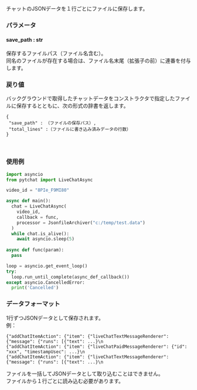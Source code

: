 チャットのJSONデータを１行ごとにファイルに保存します。

### パラメータ

#### save_path : str
保存するファイルパス（ファイル名含む）。<br>
同名のファイルが存在する場合は、ファイル名末尾（拡張子の前）に連番を付与します。

### 戻り値
バックグラウンドで取得したチャットデータをコンストラクタで指定したファイルに保存するとともに、次の形式の辞書を返します。<br>
```
{
 "save_path" : （ファイルの保存パス）,
 "total_lines" :（ファイルに書き込み済みデータの行数）
}
```
<br>

### 使用例
```python
import asyncio
from pytchat import LiveChatAsync

video_id = "8PIe_F9MI80"

async def main():
  chat = LiveChatAsync(　  
    video_id, 
    callback = func,
    processor = JsonfileArchiver("c:/temp/test.data")
  )
  while chat.is_alive():
    await asyncio.sleep(5)        
 
async def func(param):
  pass

loop = asyncio.get_event_loop()
try:
  loop.run_until_complete(async_def_callback())
except asyncio.CancelledError:
  print('Cancelled')
```
### データフォーマット
1行ずつJSONデータとして保存されます。<br>
例：
```
{"addChatItemAction": {"item": {"liveChatTextMessageRenderer": {"message": {"runs": [{"text": ...}\n
{"addChatItemAction": {"item": {"liveChatPaidMessageRenderer": {"id": "xxx", "timestampUsec": ...}\n
{"addChatItemAction": {"item": {"liveChatTextMessageRenderer": {"message": {"runs": [{"text": ...}\n
```
ファイルを一括してJSONデータとして取り込むことはできません。<br>
ファイルから１行ごとに読み込む必要があります。<br>

